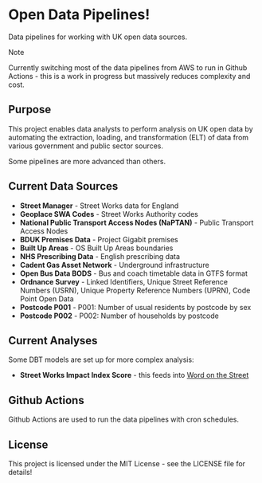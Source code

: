 # Open Data Pipelines!

Data pipelines for working with UK open data sources.

> [!NOTE]
> Currently switching most of the data pipelines from AWS to run in Github Actions - this is a work in progress but massively reduces complexity and cost.

## Purpose

This project enables data analysts to perform analysis on UK open data by automating the extraction, loading, and transformation (ELT) of data from various government and public sector sources.

Some pipelines are more advanced than others.

## Current Data Sources

- **Street Manager** - Street Works data for England
- **Geoplace SWA Codes** - Street Works Authority codes
- **National Public Transport Access Nodes (NaPTAN)** - Public Transport Access Nodes
- **BDUK Premises Data** - Project Gigabit premises
- **Built Up Areas** - OS Built Up Areas boundaries
- **NHS Prescribing Data** - English prescribing data
- **Cadent Gas Asset Network** - Underground infrastructure
- **Open Bus Data BODS** - Bus and coach timetable data in GTFS format
- **Ordnance Survey** - Linked Identifiers, Unique Street Reference Numbers (USRN), Unique Property Reference Numbers (UPRN), Code Point Open Data
- **Postcode P001** - P001: Number of usual residents by postcode by sex
- **Postcode P002** - P002: Number of households by postcode

## Current Analyses

Some DBT models are set up for more complex analysis:

- **Street Works Impact Index Score** - this feeds into [Word on the Street](https://word-on-the-street.evidence.app)

## Github Actions

Github Actions are used to run the data pipelines with cron schedules.

## License

This project is licensed under the MIT License - see the LICENSE file for details!
